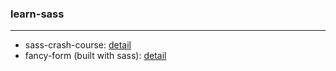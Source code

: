### learn-sass

---

- sass-crash-course: [detail](https://github.com/sincerity628/css-part/tree/master/learn-sass/crash-course)
- fancy-form (built with sass):  [detail](https://github.com/sincerity628/css-part/tree/master/learn-sass/fancy-form)
